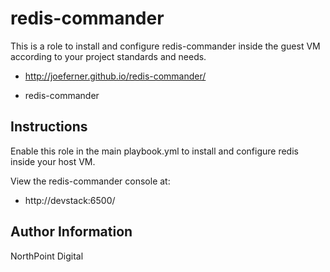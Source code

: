 # redis-commander

This is a role to install and configure redis-commander inside the guest VM according to your project standards and needs.

* http://joeferner.github.io/redis-commander/

* redis-commander

## Instructions

Enable this role in the main playbook.yml to install and configure redis inside your host VM.

View the redis-commander console at:

* http://devstack:6500/

## Author Information

NorthPoint Digital
